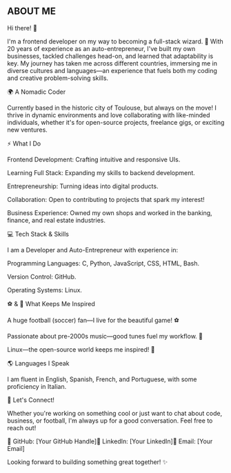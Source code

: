 ## ABOUT ME

Hi there! 👋

I'm a frontend developer on my way to becoming a full-stack wizard. 🚀 With 20 years of experience as an auto-entrepreneur, I've built my own businesses, tackled challenges head-on, and learned that adaptability is key. My journey has taken me across different countries, immersing me in diverse cultures and languages—an experience that fuels both my coding and creative problem-solving skills.

🌍 A Nomadic Coder

Currently based in the historic city of Toulouse, but always on the move! I thrive in dynamic environments and love collaborating with like-minded individuals, whether it's for open-source projects, freelance gigs, or exciting new ventures.

⚡ What I Do

Frontend Development: Crafting intuitive and responsive UIs.

Learning Full Stack: Expanding my skills to backend development.

Entrepreneurship: Turning ideas into digital products.

Collaboration: Open to contributing to projects that spark my interest!

Business Experience: Owned my own shops and worked in the banking, finance, and real estate industries.

💻 Tech Stack & Skills

I am a Developer and Auto-Entrepreneur with experience in:

Programming Languages: C, Python, JavaScript, CSS, HTML, Bash.

Version Control: GitHub.

Operating Systems: Linux.

⚽ & 🎵 What Keeps Me Inspired

A huge football (soccer) fan—I live for the beautiful game! ⚽

Passionate about pre-2000s music—good tunes fuel my workflow. 🎵

Linux—the open-source world keeps me inspired! 🐧

🌎 Languages I Speak

I am fluent in English, Spanish, French, and Portuguese, with some proficiency in Italian.

🚀 Let's Connect!

Whether you're working on something cool or just want to chat about code, business, or football, I'm always up for a good conversation. Feel free to reach out!

🔗 GitHub: [Your GitHub Handle]💼 LinkedIn: [Your LinkedIn]📧 Email: [Your Email]

Looking forward to building something great together! ✨


